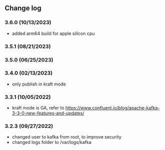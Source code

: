 ## Change log

### 3.6.0 (10/13/2023)

* added arm64 build for apple silicon cpu

### 3.5.1 (08/21/2023)

### 3.5.0 (06/25/2023)

### 3.4.0 (02/13/2023)

* only publish in kraft mode

### 3.3.1 (10/05/2022)

* kraft mode is GA, refer to https://www.confluent.io/blog/apache-kafka-3-3-0-new-features-and-updates/

### 3.2.3 (09/27/2022)

* changed user to kafka from root, to improve security
* changed logs folder to /var/logs/kafka
